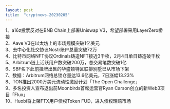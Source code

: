 ```yaml
---
layout: post
title:  "cryptnews-20230205"
---
```

1、a16z投票反对在BNB Chain上部署Uniswap V3，希望部署采用LayerZero桥接  
2、Aave V3在以太坊上的市场规模突破1亿美元  
3、去中心化社交协议Nostr账户总量突破72万  
4、比特币网络NFT协议Ordinals铸造NFT接近3千枚，2月4日单日铸造破千枚  
5、Arbitrum链上活跃用户数突破200万，总交易笔数突破1亿  
6、SBF名下此前挂牌出售的华盛顿特区联排别墅已从市场下架  
7、数据：Arbitrum网络总锁仓量达13.6亿美元，7日涨幅13.23%  
8、TON推出2000万美元流动性激励计划「The Open Challenge」  
9、多名投资人宣布退出前Moonbirds首席运营官Ryan Carson创立的新Web3项目「Flux」  
10、Huobi将上架FTX用户债权Token FUD，进入债权理赔市场  
